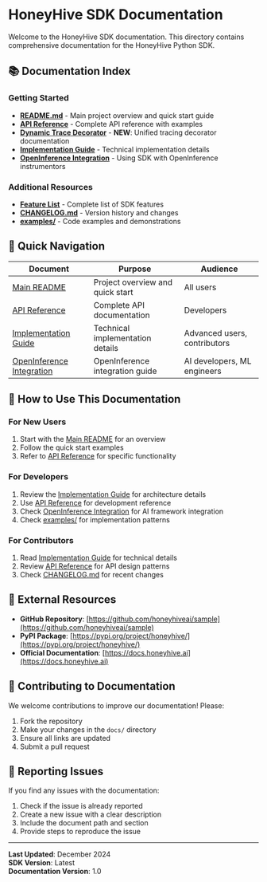 # HoneyHive SDK Documentation

Welcome to the HoneyHive SDK documentation. This directory contains comprehensive documentation for the HoneyHive Python SDK.

## 📚 Documentation Index

### Getting Started
- **[README.md](../README.md)** - Main project overview and quick start guide
- **[API Reference](API_REFERENCE.md)** - Complete API reference with examples
- **[Dynamic Trace Decorator](DYNAMIC_TRACE_DECORATOR.md)** - **NEW**: Unified tracing decorator documentation
- **[Implementation Guide](IMPLEMENTATION_GUIDE.md)** - Technical implementation details
- **[OpenInference Integration](OPENINFERENCE_INTEGRATION.md)** - Using SDK with OpenInference instrumentors

### Additional Resources
- **[Feature List](FEATURE_LIST.md)** - Complete list of SDK features
- **[CHANGELOG.md](../CHANGELOG.md)** - Version history and changes
- **[examples/](examples/README.md)** - Code examples and demonstrations

## 🚀 Quick Navigation

| Document | Purpose | Audience |
|----------|---------|----------|
| [Main README](../README.md) | Project overview and quick start | All users |
| [API Reference](API_REFERENCE.md) | Complete API documentation | Developers |
| [Implementation Guide](IMPLEMENTATION_GUIDE.md) | Technical implementation details | Advanced users, contributors |
| [OpenInference Integration](OPENINFERENCE_INTEGRATION.md) | OpenInference integration guide | AI developers, ML engineers |

## 📖 How to Use This Documentation

### For New Users
1. Start with the [Main README](../README.md) for an overview
2. Follow the quick start examples
3. Refer to [API Reference](API_REFERENCE.md) for specific functionality

### For Developers
1. Review the [Implementation Guide](IMPLEMENTATION_GUIDE.md) for architecture details
2. Use [API Reference](API_REFERENCE.md) for development reference
3. Check [OpenInference Integration](OPENINFERENCE_INTEGRATION.md) for AI framework integration
4. Check [examples/](../examples/) for implementation patterns

### For Contributors
1. Read [Implementation Guide](IMPLEMENTATION_GUIDE.md) for technical details
2. Review [API Reference](API_REFERENCE.md) for API design patterns
3. Check [CHANGELOG.md](../CHANGELOG.md) for recent changes

## 🔗 External Resources

- **GitHub Repository**: [https://github.com/honeyhiveai/sample](https://github.com/honeyhiveai/sample)
- **PyPI Package**: [https://pypi.org/project/honeyhive/](https://pypi.org/project/honeyhive/)
- **Official Documentation**: [https://docs.honeyhive.ai](https://docs.honeyhive.ai)

## 📝 Contributing to Documentation

We welcome contributions to improve our documentation! Please:

1. Fork the repository
2. Make your changes in the `docs/` directory
3. Ensure all links are updated
4. Submit a pull request

## 🐛 Reporting Issues

If you find any issues with the documentation:

1. Check if the issue is already reported
2. Create a new issue with a clear description
3. Include the document path and section
4. Provide steps to reproduce the issue

---

**Last Updated**: December 2024  
**SDK Version**: Latest  
**Documentation Version**: 1.0
